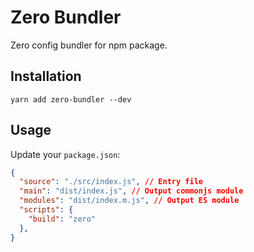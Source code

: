 # Zero Bundler
Zero config bundler for npm package.

## Installation
`yarn add zero-bundler --dev`

## Usage
Update your `package.json`:
```json
{
  "source": "./src/index.js", // Entry file
  "main": "dist/index.js", // Output commonjs module
  "modules": "dist/index.m.js", // Output ES module
  "scripts": {
    "build": "zero"
  },
}

```